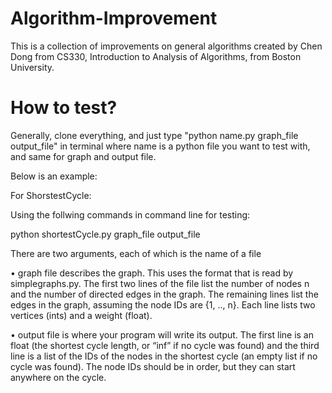 # Algorithm-Improvement
This is a collection of improvements on general algorithms created by Chen Dong from CS330, Introduction to Analysis of Algorithms, from Boston University.

# How to test?
Generally, clone everything, and just type "python name.py graph_file output_file" in terminal where name is a python file you want to test with, and same for graph and output file.

Below is an example:

For ShorstestCycle:

Using the follwing commands in command line for testing:

python shortestCycle.py graph_file output_file

There are two arguments, each of which is the name of a file

• graph file describes the graph. This uses the format that is read by simplegraphs.py. The
first two lines of the file list the number of nodes n and the number of directed edges in the
graph. The remaining lines list the edges in the graph, assuming the node IDs are {1, .., n}.
Each line lists two vertices (ints) and a weight (float).

• output file is where your program will write its output. The first line is an float (the shortest cycle length, or “inf” if no cycle was found)
and the third line is a list of the IDs of the nodes in the shortest cycle (an empty list if no
cycle was found). The node IDs should be in order, but they can start anywhere on the cycle.
